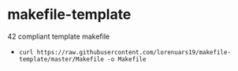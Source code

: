 # makefile-template
42 compliant template makefile
- `curl https://raw.githubusercontent.com/lorenuars19/makefile-template/master/Makefile -o Makefile`
